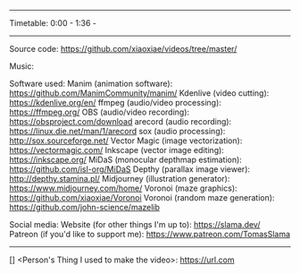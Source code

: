 <what the video is about>

------------------

Timetable:
0:00 - <something>
1:36 - <something else>

------------------

Source code:
https://github.com/xiaoxiae/videos/tree/master/<name-of-folder>

Music:
<credit the music used>

Software used:
Manim (animation software): https://github.com/ManimCommunity/manim/
Kdenlive (video cutting): https://kdenlive.org/en/
ffmpeg (audio/video processing): https://ffmpeg.org/
OBS (audio/video recording): https://obsproject.com/download
arecord (audio recording): https://linux.die.net/man/1/arecord
sox (audio processing): http://sox.sourceforge.net/
Vector Magic (image vectorization): https://vectormagic.com/
Inkscape (vector image editing): https://inkscape.org/
MiDaS (monocular depthmap estimation): https://github.com/isl-org/MiDaS
Depthy (parallax image viewer): http://depthy.stamina.pl/
Midjourney (illustration generator): https://www.midjourney.com/home/
Voronoi (maze graphics): https://github.com/xiaoxiae/Voronoi
Voronoi (random maze generation): https://github.com/john-science/mazelib

Social media:
Website (for other things I'm up to): https://slama.dev/
Patreon (if you'd like to support me): https://www.patreon.com/TomasSlama

<ACKNOWLEDGEMENTS>

------------------

[<LANGUAGE>] <Person's Thing I used to make the video>:
https://url.com
